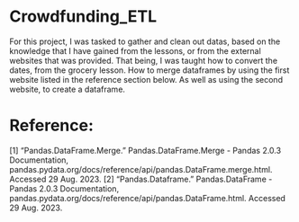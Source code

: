 # Crowdfunding_ETL
For this project, I was tasked to gather and clean out datas, based on the knowledge that I have gained from the lessons, or from the external websites that was provided. That being, I was taught how to convert the dates, from the grocery lesson. How to merge dataframes by using the first website listed in the reference section below. As well as using the second website, to create a dataframe. 

# Reference:
[1] “Pandas.DataFrame.Merge.” Pandas.DataFrame.Merge - Pandas 2.0.3 Documentation, pandas.pydata.org/docs/reference/api/pandas.DataFrame.merge.html. Accessed 29 Aug. 2023. 
[2] “Pandas.Dataframe.” Pandas.DataFrame - Pandas 2.0.3 Documentation, pandas.pydata.org/docs/reference/api/pandas.DataFrame.html. Accessed 29 Aug. 2023. 
